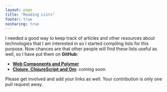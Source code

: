 ```yaml
---
layout: page
title: "Reading Lists"
footer: true
nosharing: true
---
```

I needed a good way to keep track of articles and other resources about technologies that I am interested in so I started compiling lists for this purpose. Now chances are that other people will find these lists useful as well, so I have put them on **GitHub**:

* <a href="https://github.com/matthiasn/WebComponents-Polymer-Resources" target="_blank"><strong>Web Components and Polymer</strong></a>
* <a href="https://github.com/matthiasn/Clojure-Resources" target="_blank"><strong>Clojure, ClojureScript and Om</strong></a>: coming soon

Please get involved and add your links as well. Your contribution is only one pull request away.